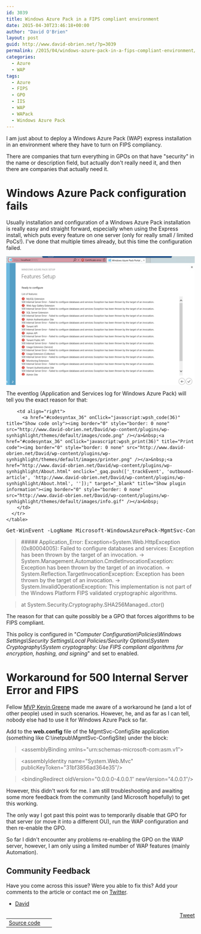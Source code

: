 ```yaml
---
id: 3039
title: Windows Azure Pack in a FIPS compliant environment
date: 2015-04-30T23:46:18+00:00
author: "David O'Brien"
layout: post
guid: http://www.david-obrien.net/?p=3039
permalink: /2015/04/windows-azure-pack-in-a-fips-compliant-environment/
categories:
  - Azure
  - WAP
tags:
  - Azure
  - FIPS
  - GPO
  - IIS
  - WAP
  - WAPack
  - Windows Azure Pack
---
```

I am just about to deploy a Windows Azure Pack (WAP) express installation in an environment where they have to turn on FIPS compliancy.
  
There are companies that turn everything in GPOs on that have "security" in the name or description field, but actually don't really need it, and then there are companies that actually need it.

# Windows Azure Pack configuration fails

Usually installation and configuration of a Windows Azure Pack installation is really easy and straight forward, especially when using the Express install, which puts every feature on one server (only for really small / limited PoCs!). I've done that multiple times already, but this time the configuration failed.

<a href="/media/2015/04/1430397278_full.png" onclick="_gaq.push(['_trackEvent', 'outbound-article', '/media/2015/04/1430397278_full.png', '']);" target="_blank"><img class="img-responsive aligncenter" src="/media/2015/04/1430397278_thumb.png" alt="" align="middle" /></a>

The eventlog (Application and Services log for Windows Azure Pack) will tell you the exact reason for that:

<div id="wpshdo_36" class="wp-synhighlighter-outer">
  <div id="wpshdt_36" class="wp-synhighlighter-expanded">
    <table border="0" width="100%">
      <tr>
        <td align="left" width="80%">
          <a name="#codesyntax_36"></a><a id="wpshat_36" class="wp-synhighlighter-title" href="#codesyntax_36"  onClick="javascript:wpsh_toggleBlock(36)" title="Click to show/hide code block">Source code</a>
        </td>
        
        <td align="right">
          <a href="#codesyntax_36" onClick="javascript:wpsh_code(36)" title="Show code only"><img border="0" style="border: 0 none" src="http://www.david-obrien.net/David/wp-content/plugins/wp-synhighlight/themes/default/images/code.png" /></a>&nbsp;<a href="#codesyntax_36" onClick="javascript:wpsh_print(36)" title="Print code"><img border="0" style="border: 0 none" src="http://www.david-obrien.net/David/wp-content/plugins/wp-synhighlight/themes/default/images/printer.png" /></a>&nbsp;<a href="http://www.david-obrien.net/David/wp-content/plugins/wp-synhighlight/About.html" onclick="_gaq.push(['_trackEvent', 'outbound-article', 'http://www.david-obrien.net/David/wp-content/plugins/wp-synhighlight/About.html', '']);" target="_blank" title="Show plugin information"><img border="0" style="border: 0 none" src="http://www.david-obrien.net/David/wp-content/plugins/wp-synhighlight/themes/default/images/info.gif" /></a>&nbsp;
        </td>
      </tr>
    </table>
  </div>
  
  <div id="wpshdi_36" class="wp-synhighlighter-inner" style="display: block;">
    <pre class="powershell" style="font-family:monospace;">Get<span class="sy0">-</span>WinEvent <span class="kw5">-LogName</span> Microsoft<span class="sy0">-</span>WindowsAzurePack<span class="sy0">-</span>MgmtSvc<span class="sy0">-</span>ConfigSite<span class="sy0">/</span>Operational <span class="sy0">-</span>MaxEvents 1 <span class="sy0">|</span> <span class="kw2">fl</span> <span class="sy0">*</span></pre>
  </div>
</div>

> \##### Application_Error: Exception=System.Web.HttpException (0x80004005): Failed to configure databases and services: Exception has been thrown by the target of an invocation. -> System.Management.Automation.CmdletInvocationException: Exception has been thrown by the target of an invocation. -> System.Reflection.TargetInvocationException: Exception has been thrown by the target of an invocation. -> System.InvalidOperationException: This implementation is not part of the Windows Platform FIPS validated cryptographic algorithms.
  
> at System.Security.Cryptography.SHA256Managed..ctor()

The reason for that can quite possibly be a GPO that forces algorithms to be FIPS compliant.

This policy is configured in "_Computer Configuration\Policies\Windows Settings\Security Settings\Local Policies/Security Options\System Cryptography\System cryptography: Use FIPS compliant algorithms for encryption, hashing, and signing_" and set to enabled.

# Workaround for 500 Internal Server Error and FIPS

Fellow <a href="http://kevingreeneitblog.blogspot.com.au" onclick="_gaq.push(['_trackEvent', 'outbound-article', 'http://kevingreeneitblog.blogspot.com.au', 'MVP Kevin Greene']);" target="_blank">MVP Kevin Greene</a> made me aware of a workaround he (and a lot of other people) used in such scenarios. However, he, and as far as I can tell, nobody else had to use it for Windows Azure Pack so far.

Add **<enforceFIPSPolicy enabled="false" />** to the **web.config** file of the MgmtSvc-ConfigSite application (something like C:\inetpub\MgmtSvc-ConfigSite) under the <runtime> block:

> <runtime>
  
> <enforceFIPSPolicy enabled="false"/>
  
> <assemblyBinding xmlns="urn:schemas-microsoft-com:asm.v1&#8243;>
  
> <dependentAssembly>
  
> <assemblyIdentity name="System.Web.Mvc" publicKeyToken="31bf3856ad364e35&#8243;/>
  
> <bindingRedirect oldVersion="0.0.0.0-4.0.0.1&#8243; newVersion="4.0.0.1&#8243;/>
  
> </dependentAssembly>
  
> </assemblyBinding>
  
> </runtime>

However, this didn't work for me. I am still troubleshooting and awaiting some more feedback from the community (and Microsoft hopefully) to get this working.

The only way I got past this point was to temporarily disable that GPO for that server (or move it into a different OU), run the WAP configuration and then re-enable the GPO.

So far I didn't encounter any problems re-enabling the GPO on the WAP server, however, I am only using a limited number of WAP features (mainly Automation).

## Community Feedback

Have you come across this issue? Were you able to fix this? Add your comments to the article or contact me on <a href="http://www.twitter.com/david_obrien" onclick="_gaq.push(['_trackEvent', 'outbound-article', 'http://www.twitter.com/david_obrien', 'Twitter']);" title="David on Twitter"  target="_blank">Twitter</a>.

- <a href="http://www.twitter.com/david_obrien" onclick="_gaq.push(['_trackEvent', 'outbound-article', 'http://www.twitter.com/david_obrien', 'David']);" title="David on Twitter"  target="_blank">David</a> 

<div style="float: right; margin-left: 10px;">
  <a href="https://twitter.com/share" onclick="_gaq.push(['_trackEvent', 'outbound-article', 'https://twitter.com/share', 'Tweet']);" class="twitter-share-button" data-hashtags="Azure,FIPS,GPO,IIS,WAP,WAPack,Windows+Azure+Pack" data-count="vertical" data-url="http://www.david-obrien.net/2015/04/windows-azure-pack-in-a-fips-compliant-environment/">Tweet</a>
</div>

